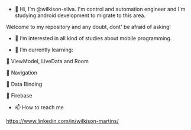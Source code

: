 - 👋 Hi, I’m @wilkison-silva. I'm control and automation engineer and I'm studying android development to migrate to this area.

Welcome to my repository and any doubt, dont' be afraid of asking!

- 👀 I’m interested in all kind of studies about mobile programming.

- 🌱 I’m currently learning:

:pushpin: ViewModel, LiveData and Room

:pushpin: Navigation

:pushpin: Data Binding

:pushpin: Firebase


- 📫 How to reach me 

https://www.linkedin.com/in/wilkison-martins/


<!---
wilkison-silva/wilkison-silva is a ✨ special ✨ repository because its `README.md` (this file) appears on your GitHub profile.
You can click the Preview link to take a look at your changes.
--->
